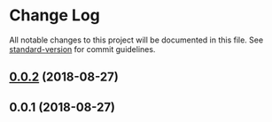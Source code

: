 # Change Log

All notable changes to this project will be documented in this file. See [standard-version](https://github.com/conventional-changelog/standard-version) for commit guidelines.

<a name="0.0.2"></a>
## [0.0.2](https://bitbucket.org/hotcakedevs/hotcakeapp/compare/v0.0.1...v0.0.2) (2018-08-27)



<a name="0.0.1"></a>
## 0.0.1 (2018-08-27)
